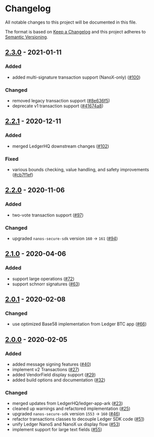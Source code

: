 # Changelog

All notable changes to this project will be documented in this file.

The format is based on [Keep a Changelog](http://keepachangelog.com/en/1.0.0/)
and this project adheres to [Semantic Versioning](http://semver.org/spec/v2.0.0.html).

## [2.3.0] - 2021-01-11

### Added
-   added multi-signature transaction support (NanoX-only) ([#100])

### Changed
-   removed legacy transaction support ([#8e636f5])
-   deprecate v1 transaction support ([#41674a8])

## [2.2.1] - 2020-12-11

### Added
-   merged LedgerHQ downstream changes ([#102])

### Fixed
-   various bounds checking, value handling, and safety improvements ([#cb7f1ef])

## [2.2.0] - 2020-11-06

### Added
-   two-vote transaction support ([#97])

### Changed
-   upgraded `nanos-secure-sdk` version `160` -> `161` ([#94])

## [2.1.0] - 2020-04-06

### Added
-   support large operations ([#72])
-   support schnorr signatures ([#63])

## [2.0.1] - 2020-02-08

### Changed
-   use optimized Base58 implementation from Ledger BTC app ([#66])

## [2.0.0] - 2020-02-05

### Added
-   added message signing features ([#40])
-   implement v2 Transactions ([#27])
-   added VendorField display support ([#29])
-   added build options and documentation ([#32])

### Changed
-   merged updates from LedgerHQ/ledger-app-ark ([#23])
-   cleaned up warnings and refactored implementation ([#25])
-   upgraded `nanos-secure-sdk` version `1553` -> `160` ([#46])
-   refactor transactions classes to decouple Ledger SDK code ([#51])
-   unify Ledger NanoS and NanoX ux display flow ([#53])
-   implement support for large text fields ([#55])

[#23]: https://github.com/ArkEcosystem/ledger/pull/23
[#25]: https://github.com/ArkEcosystem/ledger/pull/25
[#27]: https://github.com/ArkEcosystem/ledger/pull/27
[#29]: https://github.com/ArkEcosystem/ledger/pull/29
[#32]: https://github.com/ArkEcosystem/ledger/pull/32
[#40]: https://github.com/ArkEcosystem/ledger/pull/40
[#46]: https://github.com/ArkEcosystem/ledger/pull/46
[#51]: https://github.com/ArkEcosystem/ledger/pull/51
[#53]: https://github.com/ArkEcosystem/ledger/pull/53
[#55]: https://github.com/ArkEcosystem/ledger/pull/53
[2.0.0]: https://github.com/ArkEcosystem/ledger/compare/master...2.0.0
[#66]: https://github.com/ArkEcosystem/ledger/pull/66
[2.0.1]: https://github.com/ArkEcosystem/ledger/compare/2.0.0...2.0.1
[#63]: https://github.com/ArkEcosystem/ledger/pull/63
[#72]: https://github.com/ArkEcosystem/ledger/pull/72
[2.1.0]: https://github.com/ArkEcosystem/ledger/compare/2.0.1...2.1.0
[#94]: https://github.com/ArkEcosystem/ledger/pull/94
[#97]: https://github.com/ArkEcosystem/ledger/pull/97
[2.2.0]: https://github.com/ArkEcosystem/ledger/compare/2.1.0...2.2.0
[#102]: https://github.com/ArkEcosystem/ledger/pull/102
[#cb7f1ef]: https://github.com/ArkEcosystem/ledger/compare/7ed7885605453bd67af14e62bce17c2ca6f17a26...cb7f1efc5a362fe618731e122afc728da53370ba
[2.2.1]: https://github.com/ArkEcosystem/ledger/compare/2.2.0...2.2.1
[#8e636f5]: https://github.com/ArkEcosystem/ledger/compare/9b635f23cd7316c66c55a64838760fc811e14997...8e636f50602810fe07b0807d284b50d09989ab99
[#41674a8]: https://github.com/ArkEcosystem/ledger/compare/8e636f50602810fe07b0807d284b50d09989ab99...41674a89f953c19ffb955d683ecac5069141390b
[#100]: https://github.com/ArkEcosystem/ledger/pull/100
[2.3.0]: https://github.com/ArkEcosystem/ledger/compare/2.2.1...2.3.0
